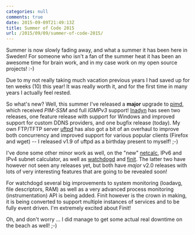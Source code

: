 ```yaml
---
categories: null
comments: true
date: 2015-09-09T21:49:13Z
title: Summer of Code 2015
url: /2015/09/09/summer-of-code-2015/
---
```


Summer is now slowly fading away, and what a summer it has been here in
Sweden!  For someone who isn't a fan of the summer heat it has been an
awesome time for brain work, and in my case work on my open source
projects! :-)

Due to my not really taking much vacation previous years I had saved up
for ten weeks (10) this year!  It was really worth it, and for the first
time in many years I actually feel rested.

So what's new?  Well, this summer I've released a **major** upgrade to
[pimd](/pimd.html), which received *PIM-SSM* and full *IGMPv3* support!
[Inadyn](/inadyn.html) has seen two releases, one feature release with
support for Windows and improved support for custom DDNS providers, and
one bugfix release (today).  My own FTP/TFTP server [uftpd](/uftpd.html)
has also got a bit of an overhaul to improve both concurrency and
improved support for various popular clients (Firefox and wget) -- I
released v1.9 of uftpd as a birthday present to myself! ;-)

I've done some other minor work as well, on the "new" [netcalc][], IPv6
and IPv4 subnet calculator, as well as [watchdogd][] and [finit][].  The
latter two have however not seen any releases yet, but both have *major*
v2.0 releases with lots of very interesting features that are going to
be revealed soon!

For watchdogd several big improvements to system monitoring (loadavg,
file descriptors, RAM) as well as a very advanced process monitoring
(instrumentation) API is being added.  Finit however is the crown in
making, it is being converted to support multiple instances of services
and to be fully event driven.  I'm extremely excited about Finit!

Oh, and don't worry ... I did manage to get some actual real downtime on
the beach as well! ;-)

[finit]:     /finit.html
[netcalc]:   https://github.com/troglobit/netcalc
[watchdogd]: https://github.com/troglobit/watchdogd

<!--
  -- Local Variables:
  -- mode: markdown
  -- End:
  -->

